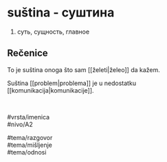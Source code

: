 # suština - суштина

1. суть, сущность, главное

## Rečenice

To je suština onoga što sam [[želeti|želeo]] da kažem.

Suština [[problem|problema]] je u nedostatku [[komunikacija|komunikacije]].

<br>

#vrsta/imenica  
#nivo/A2  

#tema/razgovor  
#tema/mišljenje  
#tema/odnosi  

